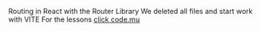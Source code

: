 Routing in React with the Router Library
We deleted all files and start work with VITE
For the lessons [click code.mu](https://code.mu/en/javascript/framework/react/book/supreme/router/intro/)
